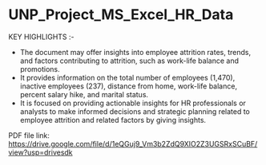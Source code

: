 # UNP_Project_MS_Excel_HR_Data

KEY HIGHLIGHTS :-

- The document may offer insights into employee attrition rates, trends, and factors contributing to attrition, such as work-life balance and promotions.
- It provides information on the total number of employees (1,470), inactive employees (237), distance from home, work-life balance, percent salary hike, and marital status.
- It is focused on providing actionable insights for HR professionals or analysts to make informed decisions and strategic planning related to employee attrition and related factors by giving insights.

PDF file link: https://drive.google.com/file/d/1eQGuj9_Vm3b2ZdQ9XIO2Z3UGSRxSCuBF/view?usp=drivesdk
